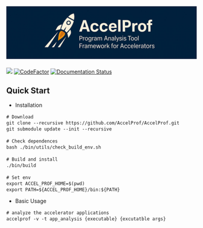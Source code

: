 ![](./assets/banner.jpg)
------------------------------------------------------------
[![](https://img.shields.io/badge/license-MIT-green?logo=github)](https://github.com/AccelProf/AccelProf/blob/main/LICENSE)
[![CodeFactor](https://www.codefactor.io/repository/github/accelprof/accelprof/badge?s=22e13e1fdcf3545856eaa81211ffe11221babe01)](https://www.codefactor.io/repository/github/accelprof/accelprof)
[![Documentation Status](https://readthedocs.org/projects/accelprofdocs/badge/?version=latest)](https://accelprofdocs.readthedocs.io/en/latest/)

## Quick Start

* Installation

```shell
# Download
git clone --recursive https://github.com/AccelProf/AccelProf.git
git submodule update --init --recursive

# Check dependences
bash ./bin/utils/check_build_env.sh

# Build and install
./bin/build

# Set env
export ACCEL_PROF_HOME=$(pwd)
export PATH=${ACCEL_PROF_HOME}/bin:${PATH}
```

* Basic Usage

```shell
# analyze the accelerator applications
accelprof -v -t app_analysis {executable} {excutatble args}
```